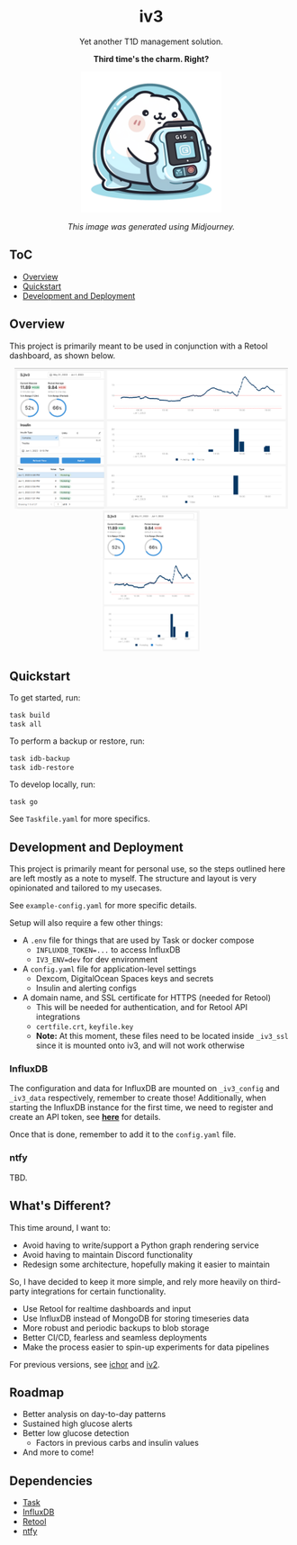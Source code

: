 <div align="center">

# iv3
Yet another T1D management solution.

**Third time's the charm. Right?**

<img src="./.media/ghost_gopher.png" width="250" height="250">

*This image was generated using Midjourney.*

</div>

## ToC
- [Overview](#overview)
- [Quickstart](#quickstart)
- [Development and Deployment](#development-and-deployment)

## Overview
This project is primarily meant to be used in conjunction with a Retool dashboard, as shown below.

<div style="text-align: center;">
	<a href=".media/iv3_desktop_retool.png"><img src=".media/iv3_desktop_retool.png" height="250"/></a>
	<a href=".media/iv3_mobile_retool.png"><img src=".media/iv3_mobile_retool.png" height="250"/></a>
</div>

## Quickstart
To get started, run:
```
task build
task all
```

To perform a backup or restore, run:
```
task idb-backup
task idb-restore
```

To develop locally, run:
```
task go
```

See `Taskfile.yaml` for more specifics.

## Development and Deployment
This project is primarily meant for personal use, so the steps outlined here are left mostly as a note to myself. The structure and layout is very opinionated and tailored to my usecases.

See `example-config.yaml` for more specific details.

Setup will also require a few other things:
- A `.env` file for things that are used by Task or docker compose
    - `INFLUXDB_TOKEN=...` to access InfluxDB
    - `IV3_ENV=dev` for dev environment
- A `config.yaml` file for application-level settings
    - Dexcom, DigitalOcean Spaces keys and secrets
    - Insulin and alerting configs
- A domain name, and SSL certificate for HTTPS (needed for Retool)
    - This will be needed for authentication, and for Retool API integrations
    - `certfile.crt`, `keyfile.key`
	- **Note:** At this moment, these files need to be located inside `_iv3_ssl` since it is mounted onto iv3, and will not work otherwise

### InfluxDB
The configuration and data for InfluxDB are mounted on `_iv3_config` and `_iv3_data` respectively, remember to create those! Additionally, when starting the InfluxDB instance for the first time, we need to register and create an API token, see [**here**](https://hub.docker.com/_/influxdb) for details.

Once that is done, remember to add it to the `config.yaml` file.

### ntfy

TBD.

## What's Different?
This time around, I want to:
- Avoid having to write/support a Python graph rendering service
- Avoid having to maintain Discord functionality
- Redesign some architecture, hopefully making it easier to maintain

So, I have decided to keep it more simple, and rely more heavily on third-party integrations for certain functionality.
- Use Retool for realtime dashboards and input
- Use InfluxDB instead of MongoDB for storing timeseries data
- More robust and periodic backups to blob storage
- Better CI/CD, fearless and seamless deployments
- Make the process easier to spin-up experiments for data pipelines

For previous versions, see [ichor](https://github.com/algao1/ichor) and [iv2](https://github.com/algao1/iv2).

## Roadmap
- Better analysis on day-to-day patterns
- Sustained high glucose alerts
- Better low glucose detection
	- Factors in previous carbs and insulin values
- And more to come!

## Dependencies
- [Task](https://taskfile.dev/)
- [InfluxDB](https://www.influxdata.com/)
- [Retool](https://retool.com/)
- [ntfy](https://ntfy.sh/)
